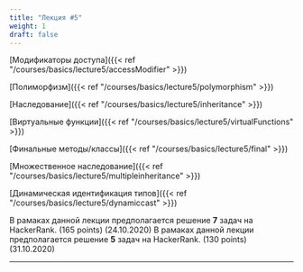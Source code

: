 ```yaml
---
title: "Лекция #5"
weight: 1
draft: false
---
```


[Модификаторы доступа]({{< ref "/courses/basics/lecture5/accessModifier" >}})

[Полиморфизм]({{< ref "/courses/basics/lecture5/polymorphism" >}})

[Наследование]({{< ref "/courses/basics/lecture5/inheritance" >}})

[Виртуальные функции]({{< ref "/courses/basics/lecture5/virtualFunctions" >}})

[Финальные методы/классы]({{< ref "/courses/basics/lecture5/final" >}})

[Множественное наследование]({{< ref "/courses/basics/lecture5/multipleinheritance" >}})

[Динамическая идентификация типов]({{< ref "/courses/basics/lecture5/dynamiccast" >}})

В рамаках данной лекции предполагается решение **7** задач на HackerRank. (165 points) (24.10.2020)
В рамаках данной лекции предполагается решение **5** задач на HackerRank. (130 points) (31.10.2020)

---